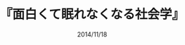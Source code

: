 ---
title: "『面白くて眠れなくなる社会学』"
description: "戦争、憲法、貨幣、家族、結婚、正義、宗教、資本主義、幸福…とは?なぜ社会はこんなふうに成立しているのか?
社会学の第一人者が、社会の仕組みとその背景にある本質（社会のルールの由来）を見事に解き明かすベストセラーシリーズ！"
date: 2014/11/18
draft: false
hideToc: false
enableToc: true
enableTocContent: false
author: ""
tags: 
- 入門書
category: 
- 社会学
series:
- PHP研究所
- 早稲田大学必修基礎演習テキスト100(2020年度)
image: images/feature2/content.png
---